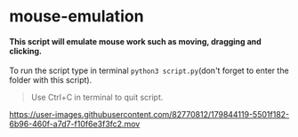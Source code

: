 # mouse-emulation
#### This script will emulate mouse work such as moving, dragging and clicking.

To run the script type in terminal `python3 script.py`(don't forget to enter the folder with this script).

> Use Ctrl+C in terminal to quit script.





https://user-images.githubusercontent.com/82770812/179844119-5501f182-6b96-460f-a7d7-f10f6e3f3fc2.mov

